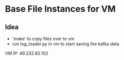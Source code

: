 # Base File Instances for VM
## Idea
- 'make' to copy files over to vm
- run log_loader.py in vm to start saving the kafka data

VM IP: 49.232.82.102